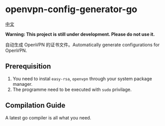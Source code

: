 # openvpn-config-generator-go

[中文](README#openvpn-config-generator-go)

**Warning: This project is still under development. Please do not use it.**

自动生成 OpenVPN 的证书文件。Automatically generate configurations for OpenVPN.

## Prerequisition

1. You need to instal `easy-rsa`, `openvpn` through your system package manager.
2. The programme need to be executed with `sudo` privilage.

## Compilation Guide

A latest go compiler is all what you need.
